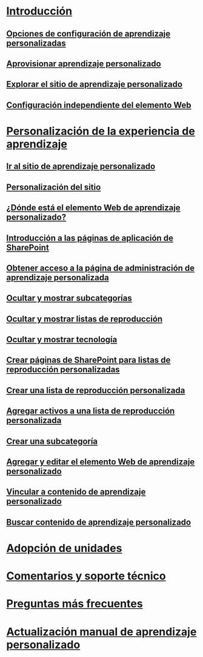 # [Introducción](index.md)
## [Opciones de configuración de aprendizaje personalizadas](custom_setupoptions.md)
## [Aprovisionar aprendizaje personalizado](custom_provision.md)
## [Explorar el sitio de aprendizaje personalizado](sitecontent.md)
## [Configuración independiente del elemento Web](custom_manualsetup.md)
# [Personalización de la experiencia de aprendizaje](custom_overview.md)
## [Ir al sitio de aprendizaje personalizado](custom_goto.md)
## [Personalización del sitio](custom_edithelp.md)
## [¿Dónde está el elemento Web de aprendizaje personalizado?](custom_whereiswebpart.md)
## [Introducción a las páginas de aplicación de SharePoint](custom_apppages.md)
## [Obtener acceso a la página de administración de aprendizaje personalizada](custom_accessadmin.md)
## [Ocultar y mostrar subcategorías](custom_hideshowsub.md)
## [Ocultar y mostrar listas de reproducción](custom_hideshowplaylists.md)
## [Ocultar y mostrar tecnología](custom_hideshowtech.md)
## [Crear páginas de SharePoint para listas de reproducción personalizadas](custom_createnewpage.md)
## [Crear una lista de reproducción personalizada](custom_createnewplaylist.md)
## [Agregar activos a una lista de reproducción personalizada](custom_addassets.md)
## [Crear una subcategoría](custom_createnewcat.md)
## [Agregar y editar el elemento Web de aprendizaje personalizado](custom_addwebpart.md)
## [Vincular a contenido de aprendizaje personalizado](custom_linking.md)
## [Buscar contenido de aprendizaje personalizado](custom_search.md)
# [Adopción de unidades](driveadoption.md)
# [Comentarios y soporte técnico](feedback.md)
# [Preguntas más frecuentes](faq.md)
# [Actualización manual de aprendizaje personalizado](custom_upgrade.md)

